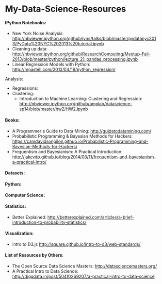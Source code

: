 My-Data-Science-Resources
=========================

#### IPython Notebooks:
- New York Noise Analysis: http://nbviewer.ipython.org/github/jvns/talks/blob/master/pydatanyc2013/PyData%20NYC%202013%20tutorial.ipynb
- Cleaning up data: http://nbviewer.ipython.org/github/ResearchComputing/Meetup-Fall-2013/blob/master/python/lecture_21_pandas_processing.ipynb
- Linear Regression Models with Python: http://mpastell.com/2013/04/19/python_regression/

Analysis:
- Regressions:
- Clustering:
  - Introduction to Machine Learning: Clustering and Regression: http://nbviewer.ipython.org/github/amplab/datascience-sp14/blob/master/hw2/HW2.ipynb


#### Books:
- A Programmer's Guide to Data Mining: http://guidetodatamining.com/
- Probabilistic Programming & Bayesian Methods for Hackers: https://camdavidsonpilon.github.io/Probabilistic-Programming-and-Bayesian-Methods-for-Hackers/
- Frequentism and Bayesianism: A Practical Introduction: http://jakevdp.github.io/blog/2014/03/11/frequentism-and-bayesianism-a-practical-intro/

#### Datasets:

#### Python:

#### Computer Science:

#### Statistics:
- Better Explained: http://betterexplained.com/articles/a-brief-introduction-to-probability-statistics/

#### Visualization:
- Intro to D3.js http://square.github.io/intro-to-d3/web-standards/

#### List of Resources by Others:
- The Open Source Data Science Masters: http://datasciencemasters.org/
- A Practical Intro to Data Science: http://diggdata.in/post/50410269207/a-practical-intro-to-data-science
